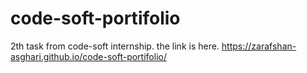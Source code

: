 # code-soft-portifolio
2th task from code-soft internship.
the link is here.
https://zarafshan-asghari.github.io/code-soft-portifolio/
